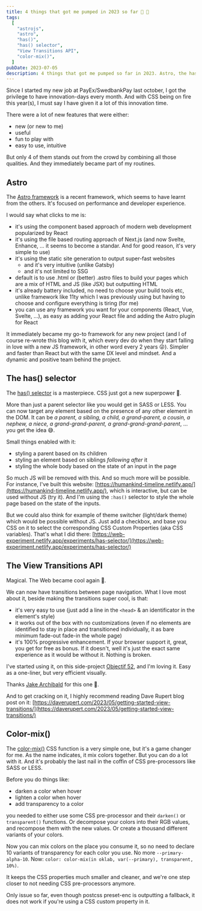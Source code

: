 ```yaml
---
title: 4 things that got me pumped in 2023 so far 🤩 🎁
tags:
  [
    "astrojs",
    "astro",
    "has()",
    "has() selector",
    "View Transitions API",
    "color-mix()",
  ]
pubDate: 2023-07-05
description: 4 things that got me pumped so far in 2023. Astro, the has() selector, the View Transitions API and the color-mix() CSS function
---
```


Since I started my new job at PayEx/SwedbankPay last october, I got the privilege to have innovation-days every month.
And with CSS being on fire this year(s), I must say I have given it a lot of this innovation time.

There were a lot of new features that were either:

<div class='bulleted-list'>

- new (or new to me)
- useful
- fun to play with
- easy to use, intuitive

</div>

But only 4 of them stands out from the crowd by combining all those qualities. And they immediately became part of my routines.

## Astro

The [Astro framework](https://astro.build/) is a recent framework, which seems to have learnt from the others.
It's focused on performance and developer experience.

I would say what clicks to me is:

<div class='bulleted-list'>

- it's using the component based approach of modern web development popularized by React
- it's using the file based routing approach of Next.js (and now Svelte, Enhance, ... it seems to become a standar. And for good reason, it's very simple to use)
- it's using the static site generation to output super-fast websites
  - and it's very intuitive (unlike Gatsby)
  - and it's not limited to SSG
- default is to use .html or (better) .astro files to build your pages which are a mix of HTML and JS (like JSX) but outputting HTML
- it's already battery included, no need to choose your build tools etc, unlike framework like 11ty which I was previously using but having to choose and configure everything is tiring (for me)
- you can use any framework you want for your components (React, Vue, Svelte, ...), as easy as adding your React file and adding the Astro plugin for React

</div>

It immediately became my go-to framework for any new project (and I of course re-wrote this blog with it, which every dev do when they start falling in love with a new JS framework, in other word every 2 years 😜).
Simpler and faster than React but with the same DX level and mindset. And a dynamic and positive team behind the project.

## The has() selector

The [has() selector](https://developer.mozilla.org/en-US/docs/Web/CSS/:has) is a masterpiece. CSS just got a new superpower 🦸.

More than just a parent selector like you would get in SASS or LESS.
You can now target any element based on the presence of any other element in the DOM.
It can be _a parent, a sibling, a child, a grand-parent, a cousin, a nephew, a niece, a grand-grand-parent, a grand-grand-grand-parent_, ... you get the idea 😅.

Small things enabled with it:

<div class='bulleted-list'>

- styling a parent based on its children
- styling an element based on siblings _following after_ it
- styling the whole body based on the state of an input in the page

</div>

So much JS will be removed with this. And so much more will be possible.
For instance, I've built this website: [https://humankind-timeline.netlify.app/](https://humankind-timeline.netlify.app/), which is interactive, but can be used without JS (try it). And I'm using the `:has()` selector to style the whole page based on the state of the inputs.

But we could also think for example of theme switcher (light/dark theme) which would be possible without JS. Just add a checkbox, and base you CSS on it to select the corresponding CSS Custom Properties (aka CSS variables). That's what I did there: [https://web-experiment.netlify.app/experiments/has-selector/](https://web-experiment.netlify.app/experiments/has-selector/)

## The View Transitions API

Magical. The Web became cool again 🤩.

We can now have transitions between page navigation.
What I love most about it, beside making the transitions super cool, is that:

<div class='bulleted-list'>

- it's very easy to use (just add a line in the `<head>` & an identificator in the element's style)
- it works out of the box with no customizations (even if no elements are identified to stay in place and transitioned individually, it as bare minimum fade-out fade-in the whole page)
- it's 100% progressive enhancement. If your browser support it, great, you get for free as bonus. If it doesn't, well it's just the exact same experience as it would be without it. Nothing is broken.

I've started using it, on this side-project [Objectif 52](https://objectif-52.netlify.app/), and I'm loving it. Easy as a one-liner, but very efficient visually.

Thanks [Jake Archibald](https://jakearchibald.com/) for this one 🙏.

And to get cracking on it, I highly recommend reading Dave Rupert blog post on it: [https://daverupert.com/2023/05/getting-started-view-transitions/](https://daverupert.com/2023/05/getting-started-view-transitions/)

</div>

## Color-mix()

The [color-mix()](https://developer.mozilla.org/en-US/docs/Web/CSS/color_value/color-mix) CSS function is a very simple one, but it's a game changer for me.
As the name indicates, it mix colors together. But you can do a lot with it. And it's probably the last nail in the coffin of CSS pre-processors like SASS or LESS.

Before you do things like:

<div class='bulleted-list'>

- darken a color when hover
- lighten a color when hover
- add transparency to a color

</div>

you needed to either use some CSS pre-processor and their `darken()` or `transparent()` functions.
Or decompose your colors into their RGB values, and recompose them with the new values.
Or create a thousand different variants of your colors.

Now you can mix colors on the place you consume it, so no need to declare 10 variants of transparency for each color you use. No more `--primary-alpha-10`. Now: `color: color-mix(in oklab, var(--primary), transparent, 10%)`.

It keeps the CSS properties much smaller and cleaner, and we're one step closer to not needing CSS pre-processors anymore.

Only issue so far, even though postcss preset-enc is outputting a fallback, it does not work if you're using a CSS custom property in it.
